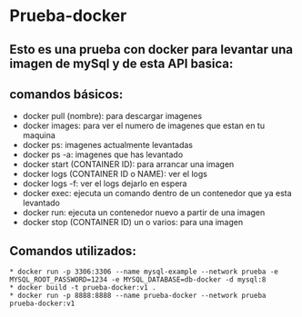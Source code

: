 # Prueba-docker
## Esto es una prueba con docker para levantar una imagen de mySql y de esta API basica:
  ## comandos básicos:
   * docker pull (nombre): para descargar imagenes
   * docker images: para ver el numero de imagenes que estan en tu maquina
   * docker ps: imagenes actualmente levantadas
   * docker ps -a: imagenes que has levantado
   * docker start (CONTAINER ID): para arrancar una imagen
   * docker logs (CONTAINER ID o NAME): ver el logs
   * docker logs -f: ver el logs dejarlo en espera
   * docker exec: ejecuta un comando dentro de un contenedor que ya esta levantado 
   * docker run: ejecuta un contenedor nuevo a partir de una imagen
   * docker stop (CONTAINER ID) un o varios: para una imagen
  
  ## Comandos utilizados:
    * docker run -p 3306:3306 --name mysql-example --network prueba -e MYSQL_ROOT_PASSWORD=1234 -e MYSQL_DATABASE=db-docker -d mysql:8
    * docker build -t prueba-docker:v1 .
    * docker run -p 8888:8888 --name prueba-docker --network prueba prueba-docker:v1
      
